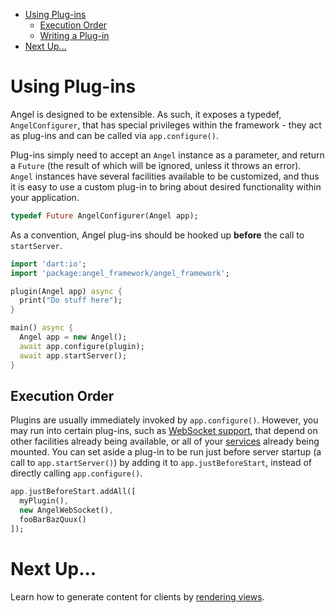 * [Using Plug-ins](#using-plug-ins)
  * [Execution Order](#execution-order)
  * [Writing a Plug-in](https://github.com/angel-dart/angel/wiki/Writing-a-Plugin)
* [Next Up...](#next-up)

# Using Plug-ins
Angel is designed to be extensible. As such, it exposes a typedef, `AngelConfigurer`, that has special privileges within the framework - they act as plug-ins and can be called via `app.configure()`.

Plug-ins simply need to accept an `Angel` instance as a parameter, and return a `Future` (the result of which will be ignored, unless it throws an error). `Angel` instances have several facilities available to be customized, and thus it is easy to use a custom plug-in to bring about desired functionality within your application.

```dart
typedef Future AngelConfigurer(Angel app);
```

As a convention, Angel plug-ins should be hooked up **before** the call to `startServer`.

```dart
import 'dart:io';
import 'package:angel_framework/angel_framework';

plugin(Angel app) async {
  print("Do stuff here");
}

main() async {
  Angel app = new Angel();
  await app.configure(plugin);
  await app.startServer();
}
```

## Execution Order
Plugins are usually immediately invoked by `app.configure()`. However, you may run into certain plug-ins, such as [WebSocket support](https://github.com/angel-dart/websocket), that depend on other facilities already being available, or all of your [services](https://github.com/angel-dart/angel/wiki/Service-Basics) already being mounted. You can set aside a plug-in to be run just before server startup (a call to `app.startServer()`) by adding it to `app.justBeforeStart`, instead of directly calling `app.configure()`.

```dart
app.justBeforeStart.addAll([
  myPlugin(),
  new AngelWebSocket(),
  fooBarBazQuux()
]);
```

# Next Up...
Learn how to generate content for clients by [rendering views](https://github.com/angel-dart/angel/wiki/Rendering-Views).
